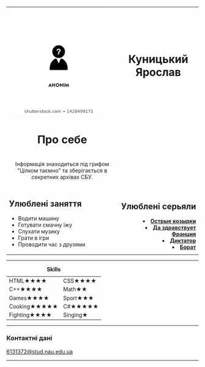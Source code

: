 <!DOCTYPE html>
<html lang="en">
<head>
    <meta charset="UTF-8">
    <meta name="viewport" content="width=device-width, initial-scale=1.0">
    
</head>

<body>
    <table>
    <tr>
    <td align="left"><img src="image.jpg" alt="photo"></td>
    <td align="center"><h1>Куницький Ярослав</h1></td>
    </tr>
    <tr>
        <td align="center"><h1>Про себе</h1></td>
    </tr>
    <tr>
        <td align="center">
     <p>Інформація знаходиться під грифом "Цілком таємно" та зберігається в секретних архівах СБУ.</p>
        </td>
    </tr>
        <td>
    <h2>Улюблені заняття</h2>
    <ul>
        <li>Водити машину</li>
        <li>Готувати смачну їжу</li>
        <li>Слухати музику</li>
        <li>Грати в ігри </li>
        <li>Проводити час з друзями </li>
    </ul>
        </td>
        <td align="right">
    <h2>Улюблені серьяли</h2>
    <b>
      <li><a href="https://ru.wikipedia.org/wiki/%D0%9E%D1%81%D1%82%D1%80%D1%8B%D0%B5_%D0%BA%D0%BE%D0%B7%D1%8B%D1%80%D1%8C%D0%BA%D0%B8">Острые козырки</a></li>
      <li><a href="https://www.kinopoisk.ru/film/694014/">Да здравствует Франция</a></li>
      <li><a href="https://ru.wikipedia.org/wiki/%D0%94%D0%B8%D0%BA%D1%82%D0%B0%D1%82%D0%BE%D1%80_(%D1%84%D0%B8%D0%BB%D1%8C%D0%BC)">Диктатор</a></li>
      <li><a href="https://ru.wikipedia.org/wiki/%D0%91%D0%BE%D1%80%D0%B0%D1%82">Борат</a></li></b>
    </td>
    </tr>
</table>
<hr>
<table align="center">
    <caption><strong>Skills</strong></caption>
    <tr>
        <td>HTML&#9733&#9733&#9733&#9733</td>
        <td>CSS&#9733&#9733&#9733&#9733</td>
    </tr>
    <tr>
        <td>C++&#9733&#9733&#9733&#9733</td>
        <td>Math&#9733&#9733</td>
    </tr>
    <tr>
        <td>Games&#9733&#9733&#9733&#9733</td>
        <td>Sport&#9733&#9733&#9733</td>
    </tr>
    <tr>
        <td>Cooking&#9733&#9733&#9733&#9733&#9733</td>
        <td>C#&#9733&#9733&#9733&#9733&#9733</td>
    </tr>
    <tr>
        <td>Fighting&#9733&#9733&#9733&#9733</td>
        <td>Singing&#9733</td>
    </tr> 
</table>
<hr></hr>
<h3>Контактні дані</h3>
<p><a href="MyContact.html">6131372@stud.nau.edu.ua</a></p>
<hr></hr>
</body>
</html>
